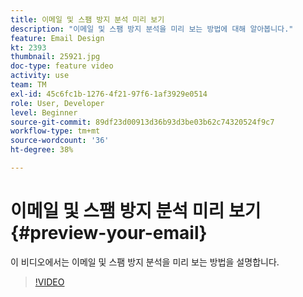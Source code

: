 ```yaml
---
title: 이메일 및 스팸 방지 분석 미리 보기
description: "이메일 및 스팸 방지 분석을 미리 보는 방법에 대해 알아봅니다."
feature: Email Design
kt: 2393
thumbnail: 25921.jpg
doc-type: feature video
activity: use
team: TM
exl-id: 45c6fc1b-1276-4f21-97f6-1af3929e0514
role: User, Developer
level: Beginner
source-git-commit: 89df23d00913d36b93d3be03b62c74320524f9c7
workflow-type: tm+mt
source-wordcount: '36'
ht-degree: 38%

---
```


# 이메일 및 스팸 방지 분석 미리 보기{#preview-your-email}

이 비디오에서는 이메일 및 스팸 방지 분석을 미리 보는 방법을 설명합니다.

>[!VIDEO](https://video.tv.adobe.com/v/25921?quality=12&learn=on)
